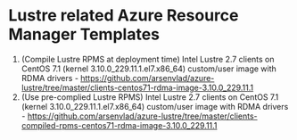 # Lustre related Azure Resource Manager Templates

1. (Compile Lustre RPMS at deployment time) Intel Lustre 2.7 clients on CentOS 7.1 (kernel 3.10.0_229.11.1.el7.x86_64) custom/user image with RDMA drivers - https://github.com/arsenvlad/azure-lustre/tree/master/clients-centos71-rdma-image-3.10.0_229.11.1
1. (Use pre-complied Lustre RPMS) Intel Lustre 2.7 clients on CentOS 7.1 (kernel 3.10.0_229.11.1.el7.x86_64) custom/user image with RDMA drivers - https://github.com/arsenvlad/azure-lustre/tree/master/clients-compiled-rpms-centos71-rdma-image-3.10.0_229.11.1

